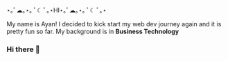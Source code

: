 
⋆｡ﾟ☁︎｡⋆｡ ﾟ☾ ﾟ｡⋆HI⋆｡ﾟ☁︎｡⋆｡ ﾟ☾ ﾟ｡⋆

My name is Ayan! I decided to kick start my web dev journey again and it is pretty fun so far.
My background is in <b>Business Technology</b> 
### Hi there 👋

<!--
**ayanniiee/ayanniiee** is a ✨ _special_ ✨ repository because its `README.md` (this file) appears on your GitHub profile.

Here are some ideas to get you started:

- 🔭 I’m currently working on ...
- 🌱 I’m currently learning ...
- 👯 I’m looking to collaborate on ...
- 🤔 I’m looking for help with ...
- 💬 Ask me about ...
- 📫 How to reach me: ...
- 😄 Pronouns: ...
- ⚡ Fun fact: ...
-->
